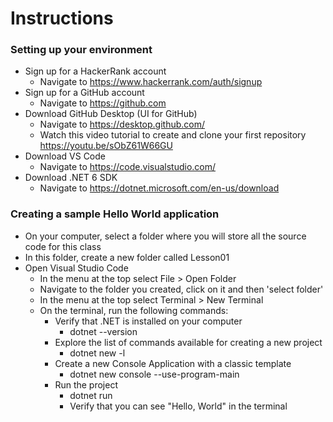 # Instructions

### Setting up your environment

- Sign up for a HackerRank account
    - Navigate to https://www.hackerrank.com/auth/signup
- Sign up for a GitHub account
    - Navigate to https://github.com
- Download GitHub Desktop (UI for GitHub)
    - Navigate to https://desktop.github.com/
    - Watch this video tutorial to create and clone your first repository https://youtu.be/sObZ61W66GU
- Download VS Code
    - Navigate to https://code.visualstudio.com/
- Download .NET 6 SDK
    - Navigate to https://dotnet.microsoft.com/en-us/download

### Creating a sample Hello World application

- On your computer, select a folder where you will store all the source code for this class
- In this folder, create a new folder called Lesson01
- Open Visual Studio Code
    - In the menu at the top select File > Open Folder
    - Navigate to the folder you created, click on it and then 'select folder'
    - In the menu at the top select Terminal > New Terminal
    - On the terminal, run the following commands:
        - Verify that .NET is installed on your computer
            - dotnet --version
        - Explore the list of commands available for creating a new project
            - dotnet new -l
        - Create a new Console Application with a classic template
            - dotnet new console --use-program-main
        - Run the project
            - dotnet run
            - Verify that you can see "Hello, World" in the terminal